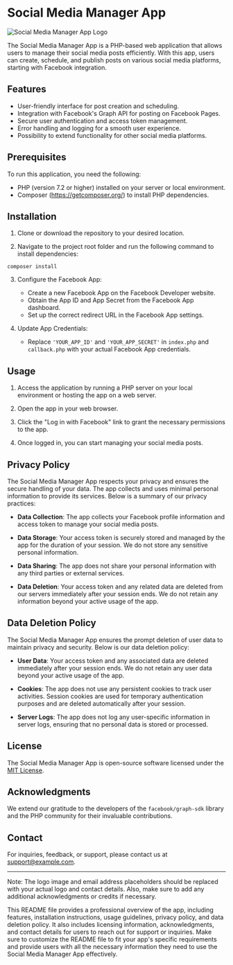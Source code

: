 # Social Media Manager App

![Social Media Manager App Logo](https://avatars.githubusercontent.com/u/88973898?v=4)

The Social Media Manager App is a PHP-based web application that allows users to manage their social media posts efficiently. With this app, users can create, schedule, and publish posts on various social media platforms, starting with Facebook integration.

## Features

- User-friendly interface for post creation and scheduling.
- Integration with Facebook's Graph API for posting on Facebook Pages.
- Secure user authentication and access token management.
- Error handling and logging for a smooth user experience.
- Possibility to extend functionality for other social media platforms.

## Prerequisites

To run this application, you need the following:

- PHP (version 7.2 or higher) installed on your server or local environment.
- Composer (https://getcomposer.org/) to install PHP dependencies.

## Installation

1. Clone or download the repository to your desired location.

2. Navigate to the project root folder and run the following command to install dependencies:

```
composer install
```

3. Configure the Facebook App:
   - Create a new Facebook App on the Facebook Developer website.
   - Obtain the App ID and App Secret from the Facebook App dashboard.
   - Set up the correct redirect URL in the Facebook App settings.

4. Update App Credentials:
   - Replace `'YOUR_APP_ID'` and `'YOUR_APP_SECRET'` in `index.php` and `callback.php` with your actual Facebook App credentials.

## Usage

1. Access the application by running a PHP server on your local environment or hosting the app on a web server.

2. Open the app in your web browser.

3. Click the "Log in with Facebook" link to grant the necessary permissions to the app.

4. Once logged in, you can start managing your social media posts.

## Privacy Policy

The Social Media Manager App respects your privacy and ensures the secure handling of your data. The app collects and uses minimal personal information to provide its services. Below is a summary of our privacy practices:

- **Data Collection**: The app collects your Facebook profile information and access token to manage your social media posts.

- **Data Storage**: Your access token is securely stored and managed by the app for the duration of your session. We do not store any sensitive personal information.

- **Data Sharing**: The app does not share your personal information with any third parties or external services.

- **Data Deletion**: Your access token and any related data are deleted from our servers immediately after your session ends. We do not retain any information beyond your active usage of the app.

## Data Deletion Policy

The Social Media Manager App ensures the prompt deletion of user data to maintain privacy and security. Below is our data deletion policy:

- **User Data**: Your access token and any associated data are deleted immediately after your session ends. We do not retain any user data beyond your active usage of the app.

- **Cookies**: The app does not use any persistent cookies to track user activities. Session cookies are used for temporary authentication purposes and are deleted automatically after your session.

- **Server Logs**: The app does not log any user-specific information in server logs, ensuring that no personal data is stored or processed.

## License

The Social Media Manager App is open-source software licensed under the [MIT License](LICENSE).

## Acknowledgments

We extend our gratitude to the developers of the `facebook/graph-sdk` library and the PHP community for their invaluable contributions.

## Contact

For inquiries, feedback, or support, please contact us at [support@example.com](mailto:support@example.com).

---
Note: The logo image and email address placeholders should be replaced with your actual logo and contact details. Also, make sure to add any additional acknowledgments or credits if necessary.

This README file provides a professional overview of the app, including features, installation instructions, usage guidelines, privacy policy, and data deletion policy. It also includes licensing information, acknowledgments, and contact details for users to reach out for support or inquiries. Make sure to customize the README file to fit your app's specific requirements and provide users with all the necessary information they need to use the Social Media Manager App effectively.
